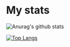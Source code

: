 # My stats

![Anurag's github stats](https://github-readme-stats.vercel.app/api?username=iFoxMan&show_icons=true&theme=synthwave)

[![Top Langs](https://github-readme-stats.vercel.app/api/top-langs/?username=iFoxMan&langs_count=8&theme=synthwave)](https://github.com/anuraghazra/github-readme-stats)
